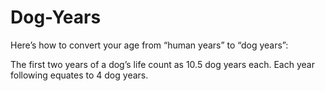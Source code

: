 # Dog-Years
Here’s how to convert your age from “human years” to “dog years”:

The first two years of a dog’s life count as 10.5 dog years each.
Each year following equates to 4 dog years.
